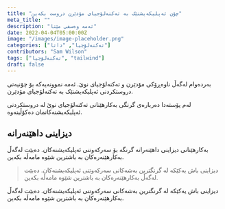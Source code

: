 ```yaml
---
title: "چۆن ئەپلیکەیشنێک بە تەکنەلۆجیای مۆدێرن دروست بکەین"
meta_title: ""
description: "ئەمە وەسفی مێتا"
date: 2022-04-04T05:00:00Z
image: "/images/image-placeholder.png"
categories: ["تەکنەلۆجیا", "داتا"]
contributors: "Sam Wilson"
tags: ["تەکنەلۆجیا", "tailwind"]
draft: false
---
```


بەردەوام لەگەڵ ناوەڕۆکی مۆدێرن و تەکنەلۆجیای نوێ. ئەمە نموونەیەکە بۆ چۆنیەتی دروستکردنی ئەپلیکەیشنێک بە تەکنەلۆجیای مۆدێرن.

لەم پۆستەدا دەربارەی گرنگی بەکارهێنانی تەکنەلۆجیای نوێ لە دروستکردنی ئەپلیکەیشنەکانمان دەکۆڵینەوە.

## دیزاینی داهێنەرانە

بەکارهێنانی دیزاینی داهێنەرانە گرنگە بۆ سەرکەوتنی ئەپلیکەیشنەکان. دەبێت لەگەڵ بەکارهێنەرەکان بە باشترین شێوە مامەڵە بکەین.

> دیزاینی باش یەکێکە لە گرنگترین بەشەکانی سەرکەوتنی ئەپلیکەیشنەکان. دەبێت لەگەڵ بەکارهێنەرەکان بە باشترین شێوە مامەڵە بکەین.

دیزاینی باش یەکێکە لە گرنگترین بەشەکانی سەرکەوتنی ئەپلیکەیشنەکان. دەبێت لەگەڵ بەکارهێنەرەکان بە باشترین شێوە مامەڵە بکەین. 
